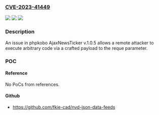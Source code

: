 ### [CVE-2023-41449](https://cve.mitre.org/cgi-bin/cvename.cgi?name=CVE-2023-41449)
![](https://img.shields.io/static/v1?label=Product&message=n%2Fa&color=blue)
![](https://img.shields.io/static/v1?label=Version&message=n%2Fa&color=blue)
![](https://img.shields.io/static/v1?label=Vulnerability&message=n%2Fa&color=brighgreen)

### Description

An issue in phpkobo AjaxNewsTicker v.1.0.5 allows a remote attacker to execute arbitrary code via a crafted payload to the reque parameter.

### POC

#### Reference
No PoCs from references.

#### Github
- https://github.com/fkie-cad/nvd-json-data-feeds

